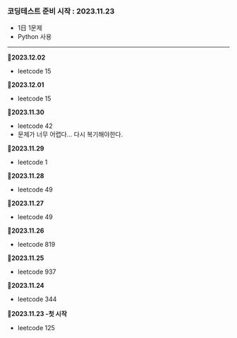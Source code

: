### 코딩테스트 준비 시작 : 2023.11.23
- 1日 1문제
- Python 사용

---
**📌2023.12.02**
- leetcode 15

**📌2023.12.01**
- leetcode 15

**📌2023.11.30**
- leetcode 42
- 문제가 너무 어렵다... 다시 복기해야한다.

**📌2023.11.29**
- leetcode 1

**📌2023.11.28**
- leetcode 49

**📌2023.11.27**
- leetcode 49

**📌2023.11.26**
- leetcode 819

**📌2023.11.25**
- leetcode 937

**📌2023.11.24**
- leetcode 344

**📌2023.11.23 -첫 시작**
- leetcode 125
